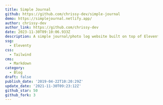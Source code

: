 ```yaml
---
title: Simple Journal
github: https://github.com/chrissy-dev/simple-journal
demo: https://simplejournal.netlify.app/
author: chrissy-dev
author_link: https://github.com/chrissy-dev
date: 2023-11-30T09:10:06.933Z
description: A simple journal/photo log website built on top of Eleventy (11ty).
ssg:
  - Eleventy
css:
  - Tailwind
cms:
  - Markdown
category:
  - Blog
draft: false
publish_date: '2019-04-22T10:20:29Z'
update_date: '2021-11-30T09:23:12Z'
github_star: 50
github_fork: 3
---
```

